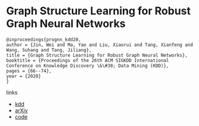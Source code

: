 # Graph Structure Learning for Robust Graph Neural Networks

```
@inproceedings{prognn_kdd20,
author = {Jin, Wei and Ma, Yao and Liu, Xiaorui and Tang, Xianfeng and Wang, Suhang and Tang, Jiliang},
title = {Graph Structure Learning for Robust Graph Neural Networks},
booktitle = {Proceedings of the 26th ACM SIGKDD International Conference on Knowledge Discovery \&\#38; Data Mining (KDD)},
pages = {66--74},
year = {2020}
}
```

links
- [kdd](https://www.kdd.org/kdd2020/accepted-papers/view/graph-structure-learning-for-robust-graph-neural-networks)
- [arXiv](https://arxiv.org/abs/2005.10203)
- [code](https://github.com/ChandlerBang/Pro-GNN)
